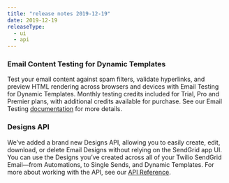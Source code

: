 ```yaml
---
title: "release notes 2019-12-19"
date: 2019-12-19
releaseType:
  - ui
  - api
---
```


### Email Content Testing for Dynamic Templates

Test your email content against spam filters, validate hyperlinks, and preview HTML rendering across browsers and devices with Email Testing for Dynamic Templates. Monthly testing credits included for Trial, Pro and Premier plans, with additional credits available for purchase. See our Email Testing [documentation]({{root_url}}/ui/sending-email/email-testing/) for more details.

### Designs API

We’ve added a brand new Designs API, allowing you to easily create, edit, download, or delete Email Designs without relying on the SendGrid app UI. You can use the Designs you’ve created across all of your Twilio SendGrid Email—from Automations, to Single Sends, and Dynamic Templates. For more about working with the API, see our [API Reference](https://sendgrid.com/docs/api-reference/).
